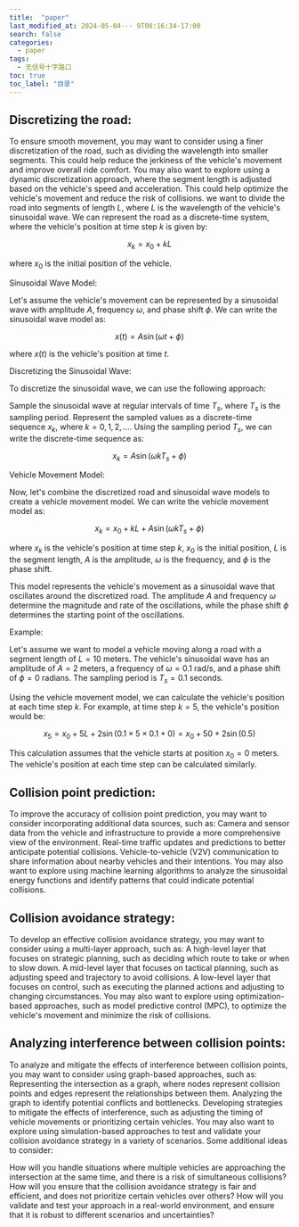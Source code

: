 ```yaml
---
title:  "paper"
last_modified_at: 2024-05-04··· 9T08:16:34-17:00
search: false
categories: 
  - paper
tags: 
  - 无信号十字路口
toc: true
toc_label: "目录"
---
```




## Discretizing the road:

To ensure smooth movement, you may want to consider using a finer discretization of the road, such as dividing the wavelength into smaller segments. This could help reduce the jerkiness of the vehicle's movement and improve overall ride comfort.
You may also want to explore using a dynamic discretization approach, where the segment length is adjusted based on the vehicle's speed and acceleration. This could help optimize the vehicle's movement and reduce the risk of collisions.
we want to divide the road into segments of length $L$, where $L$ is the wavelength of the vehicle's sinusoidal wave. We can represent the road as a discrete-time system, where the vehicle's position at time step $k$ is given by:

$$x_k = x_0 + kL$$

where $x_0$ is the initial position of the vehicle.

Sinusoidal Wave Model:

Let's assume the vehicle's movement can be represented by a sinusoidal wave with amplitude $A$, frequency $\omega$, and phase shift $\phi$. We can write the sinusoidal wave model as:

$$x(t) = A \sin(\omega t + \phi)$$

where $x(t)$ is the vehicle's position at time $t$.

Discretizing the Sinusoidal Wave:

To discretize the sinusoidal wave, we can use the following approach:

Sample the sinusoidal wave at regular intervals of time $T_s$, where $T_s$ is the sampling period.
Represent the sampled values as a discrete-time sequence $x_k$, where $k = 0, 1, 2, ...$.
Using the sampling period $T_s$, we can write the discrete-time sequence as:

$$x_k = A \sin(\omega k T_s + \phi)$$

Vehicle Movement Model:

Now, let's combine the discretized road and sinusoidal wave models to create a vehicle movement model. We can write the vehicle movement model as:

$$x_k = x_0 + kL + A \sin(\omega k T_s + \phi)$$

where $x_k$ is the vehicle's position at time step $k$, $x_0$ is the initial position, $L$ is the segment length, $A$ is the amplitude, $\omega$ is the frequency, and $\phi$ is the phase shift.

This model represents the vehicle's movement as a sinusoidal wave that oscillates around the discretized road. The amplitude $A$ and frequency $\omega$ determine the magnitude and rate of the oscillations, while the phase shift $\phi$ determines the starting point of the oscillations.

Example:

Let's assume we want to model a vehicle moving along a road with a segment length of $L = 10$ meters. The vehicle's sinusoidal wave has an amplitude of $A = 2$ meters, a frequency of $\omega = 0.1$ rad/s, and a phase shift of $\phi = 0$ radians. The sampling period is $T_s = 0.1$ seconds.

Using the vehicle movement model, we can calculate the vehicle's position at each time step $k$. For example, at time step $k = 5$, the vehicle's position would be:

$$x_5 = x_0 + 5L + 2 \sin(0.1 \times 5 \times 0.1 + 0) = x_0 + 50 + 2 \sin(0.5)$$

This calculation assumes that the vehicle starts at position $x_0 = 0$ meters. The vehicle's position at each time step can be calculated similarly.

## Collision point prediction:

To improve the accuracy of collision point prediction, you may want to consider incorporating additional data sources, such as:
Camera and sensor data from the vehicle and infrastructure to provide a more comprehensive view of the environment.
Real-time traffic updates and predictions to better anticipate potential collisions.
Vehicle-to-vehicle (V2V) communication to share information about nearby vehicles and their intentions.
You may also want to explore using machine learning algorithms to analyze the sinusoidal energy functions and identify patterns that could indicate potential collisions.
## Collision avoidance strategy:

To develop an effective collision avoidance strategy, you may want to consider using a multi-layer approach, such as:
A high-level layer that focuses on strategic planning, such as deciding which route to take or when to slow down.
A mid-level layer that focuses on tactical planning, such as adjusting speed and trajectory to avoid collisions.
A low-level layer that focuses on control, such as executing the planned actions and adjusting to changing circumstances.
You may also want to explore using optimization-based approaches, such as model predictive control (MPC), to optimize the vehicle's movement and minimize the risk of collisions.
## Analyzing interference between collision points:

To analyze and mitigate the effects of interference between collision points, you may want to consider using graph-based approaches, such as:
Representing the intersection as a graph, where nodes represent collision points and edges represent the relationships between them.
Analyzing the graph to identify potential conflicts and bottlenecks.
Developing strategies to mitigate the effects of interference, such as adjusting the timing of vehicle movements or prioritizing certain vehicles.
You may also want to explore using simulation-based approaches to test and validate your collision avoidance strategy in a variety of scenarios.
Some additional ideas to consider:

How will you handle situations where multiple vehicles are approaching the intersection at the same time, and there is a risk of simultaneous collisions?
How will you ensure that the collision avoidance strategy is fair and efficient, and does not prioritize certain vehicles over others?
How will you validate and test your approach in a real-world environment, and ensure that it is robust to different scenarios and uncertainties?
